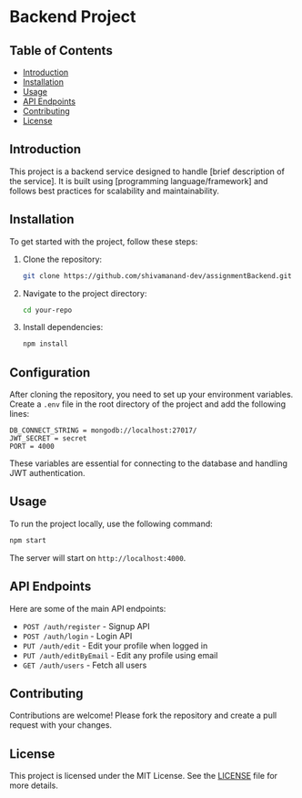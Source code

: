 # Backend Project

## Table of Contents

- [Introduction](#introduction)
- [Installation](#installation)
- [Usage](#usage)
- [API Endpoints](#api-endpoints)
- [Contributing](#contributing)
- [License](#license)

## Introduction

This project is a backend service designed to handle [brief description of the service]. It is built using [programming language/framework] and follows best practices for scalability and maintainability.

## Installation

To get started with the project, follow these steps:

1. Clone the repository:
   ```sh
   git clone https://github.com/shivamanand-dev/assignmentBackend.git
   ```
2. Navigate to the project directory:
   ```sh
   cd your-repo
   ```
3. Install dependencies:
   ```sh
   npm install
   ```

## Configuration

After cloning the repository, you need to set up your environment variables. Create a `.env` file in the root directory of the project and add the following lines:

```env
DB_CONNECT_STRING = mongodb://localhost:27017/
JWT_SECRET = secret
PORT = 4000
```

These variables are essential for connecting to the database and handling JWT authentication.

## Usage

To run the project locally, use the following command:

```sh
npm start
```

The server will start on `http://localhost:4000`.

## API Endpoints

Here are some of the main API endpoints:

- `POST /auth/register` - Signup API
- `POST /auth/login` - Login API
- `PUT /auth/edit` - Edit your profile when logged in
- `PUT /auth/editByEmail` - Edit any profile using email
- `GET /auth/users` - Fetch all users

## Contributing

Contributions are welcome! Please fork the repository and create a pull request with your changes.

## License

This project is licensed under the MIT License. See the [LICENSE](LICENSE) file for more details.
